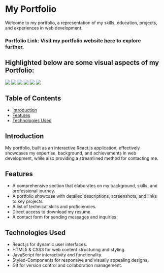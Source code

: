 # My Portfolio
Welcome to my portfolio, a representation of my skills, education, projects, and experiences in web development.

### Portfolio Link: Visit my portfolio website [here](https://abhishek-rawool.netlify.app) to explore further.

## Highlighted below are some visual aspects of my Portfolio:
<img width="fit-content;" src="https://github.com/AbhiRawool911/Portfolio/assets/157002044/24c40fd7-fc59-4e2e-8873-bc16121eae88"/>
<img width="fit-content;" src="https://github.com/AbhiRawool911/Portfolio/assets/157002044/e559ba88-85be-43e5-9b5b-ab0cbc1592a3"/>
<img width="fit-content;" src="https://github.com/AbhiRawool911/Portfolio/assets/157002044/2dc69f6e-6385-46ac-bd29-961e0cb9e970"/>
<img width="fit-content;" src="https://github.com/AbhiRawool911/Portfolio/assets/157002044/2a612b86-74de-418a-8a1b-31fa8a2d2fd2"/>
<img width="fit-content;" src="https://github.com/AbhiRawool911/Portfolio/assets/157002044/e6326cf7-2ab6-468e-83e4-0f52e8f41f84"/>
<img width="fit-content;" src="https://github.com/AbhiRawool911/Portfolio/assets/157002044/39298f86-49cb-49b2-afe0-7ffee1b903e2"/>


## Table of Contents
- [Introduction](#introduction)
- [Features](#features)
- [Technologies Used](#technologies-used)

## Introduction
My portfolio, built as an interactive React.js application, effectively showcases my expertise, background, and achievements in web development, while also providing a streamlined method for contacting me.

## Features
- A comprehensive section that elaborates on my background, skills, and professional journey.
- A portfolio showcase with detailed descriptions, screenshots, and links to key projects.
- A list of technical skills and proficiencies.
- Direct access to download my resume.
- A contact form for sending messages and inquiries.

## Technologies Used
- React.js for dynamic user interfaces.
- HTML5 & CSS3 for web content structuring and styling.
- JavaScript for interactivity and functionality.
- Styled-Components for responsive and visually appealing designs.
- Git for version control and collaboration management.
